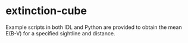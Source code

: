# extinction-cube

Example scripts in both IDL and Python are provided to obtain the mean E(B-V) for a specified sightline and distance.

